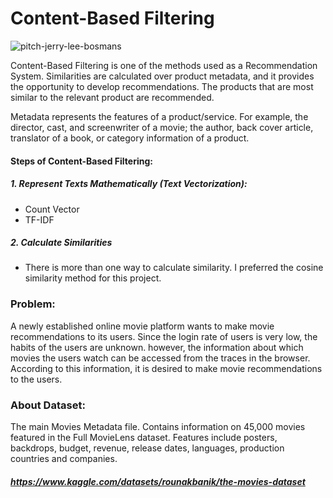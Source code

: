 # Content-Based Filtering

![pitch-jerry-lee-bosmans](https://user-images.githubusercontent.com/81737980/206035576-54999789-d45d-44de-96c0-21d6b81980ab.jpg)

Content-Based Filtering is one of the methods used as a Recommendation System. Similarities are calculated over product metadata, and it provides the opportunity to develop recommendations. The products that are most similar to the relevant product are recommended.

Metadata represents the features of a product/service. For example, the director, cast, and screenwriter of a movie; the author, back cover article, translator of a book, or category information of a product.

#### Steps of Content-Based Filtering:
##### 1. Represent Texts Mathematically (Text Vectorization):

- Count Vector 
- TF-IDF

##### 2. Calculate Similarities

- There is more than one way to calculate similarity. I preferred the cosine similarity method for this project.

### Problem:
A newly established online movie platform wants to make movie recommendations to its users. Since the login rate of users is very low, the habits of the users are unknown. however, the information about which movies the users watch can be accessed from the traces in the browser. According to this information, it is desired to make movie recommendations to the users.

### About Dataset:
The main Movies Metadata file. Contains information on 45,000 movies featured in the Full MovieLens dataset. Features include posters, backdrops, budget, revenue, release dates, languages, production countries and companies.

##### https://www.kaggle.com/datasets/rounakbanik/the-movies-dataset

